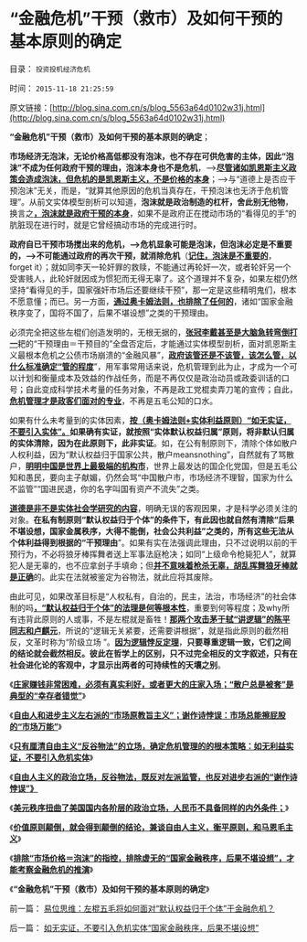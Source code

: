 # “金融危机”干预（救市）及如何干预的基本原则的确定

目录： `投资投机经济危机` 

时间： `2015-11-18 21:25:59` 

原文链接：[http://blog.sina.com.cn/s/blog_5563a64d0102w31j.html](http://blog.sina.com.cn/s/blog_5563a64d0102w31j.html)

**“金融危机”干预（救市）及如何干预的基本原则的确定**；

**市场经济无泡沫，无论价格高低都没有泡沫，也不存在可供危害的主体，因此“泡沫”不成为任何政府干预的理由，泡沫本身也不是危机**，——>[**尽管诸如凯恩斯主义政策会造成泡沫，但危机的是凯恩斯主义，不是价格的本身**](../../../2012/1/10/民间理财资本流动（储蓄资金股市投资实体经济投资）.md)；——>与“道德上是否应干预泡沫”无关，而是，“就算其他原因的危机当真存在，干预泡沫也无济于危机管理”。从前文实体模型剖析可以知道，**泡沫就是政治制造的杠杆，舍此别无他物**，换言之[**，泡沫就是政府干预的本身**](../../../2015/11/17/如无实证，不要引入危机实体“国家金融秩序，后果不堪设想”.md)，如果不是政府正在搅动市场的“看得见的手”的肮脏现在进行时，就是它曾经搞动市场的完成进行时。

**政府自已干预市场搅出来的危机，——>危机显象可能是泡沫，但泡沫必定是不重要的，——>不可能通过政府的再次干预，就消除危机**（[**记住，泡沫是不重要的**](../../../2012/1/10/打压投机是如何制造了大萧条？.md)，forget
it）；就如同李天一轮奸罪的救赎，不能通过再轮奸一次，或者轮奸另一个受害贱人，此轮奸就因成为惯犯而无得无辜了。这个道理并不复杂，如果左棍仍然坚持“看得见的手，国家强奸市场后还要继续干预”，那一定是这些精明鬼们，根本不愿意懂；而已。另一方面，[**通过奥卡姆法则，也排除了任何的**](../../../2015/11/17/如无实证，不要引入危机实体“国家金融秩序，后果不堪设想”.md)，诸如“国家金融秩序变了，国将不国了，后果不堪设想”之类的干预理由。

必须完全把这些左棍们创造发明的，无根无据的，[**张冠李戴甚至是大脑急转弯倒打一**](../../../2011/10/16/阶级斗争中的大脑急转弯，攻击无权的小平民.md)耙的“干预理由＝干预目的”全盘否定后，才能通过实体模型剖析，面对凯恩斯主义最根本危机之公债市场崩溃的“金融风暴”，[**政府该管还是不该管，该怎么管，以什么标准确定“管的程度**](../../../2015/11/16/（实体模型＋价值原则）衡量任何政策的对与错；.md)”，用军事常用话来说，危机管理到此为止，才成为一个可以计划和衡量成本及效益的作战任务，而是不再仅仅是政治动员或政委训话的口号；自此变成科学技术考量的任务对象，不再是政工党棍卖弄刀笔的宣传；自此，[**危机管理才是政客们面对的专业**](../../../2013/12/21/公有制社会无法控制危机管理成本,最根本的腐败不是贪官.md)，不再是五毛公知的口水。

如果有什么未考量到的实体因素，[**按（奥卡姆法则+实体利益原则）“如无实证，不要引入实体”。**](../../../2015/11/17/如无实证，不要引入危机实体“国家金融秩序，后果不堪设想”.md)**如果确有实证，就按照“实体默认权益归属”原则，将非默认归属的实体清除，因为在此原则下，此非实证**。如，在公有制原则下，清除个体如散户人权利益，因为“默认权益归于国家公共，散户meansnothing”，自然就有了骂散户，[**明明中国是世界上最极端的机构市**](../../../2015/8/30/中国是世界上最极端的机构市，全世界成熟市场，都是散户经济.md)，世界上最发达的国企化党国，但是五毛公知和愚民，要向主子献媚，仍然会骂“中国散户市，市场经济不理智，国家为什么不监管”“国进民退，你的名字叫国有资产不流失”之类。

[**道德是非不是实体社会学研究的内容**](../../../2011/1/25/有中国特色的“罗伯特议事规则”和“对事不对人”.md)，明确无误的客观因果，才是科学必须关注的对象。**在私有制原则“默认权益归于个体”的条件下，有此因也就自然有清除“后果不堪设想，国家金属秩序，大得不能倒，社会公共利益”之类的，所有这些无法从个体利益得到根据的“干预理由**”。如果有实在法强调此理由，只不过说明以前的干预行为，不必将狼牙棒挥舞者送上军事法庭枪决；如同“上级命令枪毙犯人”，就算犯人是无辜的，也不应拿刽子手填命；但[**并不意味着枪杀无辜，胡乱挥舞狼牙棒就是正确**](../../../2013/6/24/将行政恶霸送军事法庭！什么是军事法庭？.md)的。此实在法就被鉴定为谷物法，就此应将其废除。

由此可见，如果改革目标是“人权私有，自治的，民主，法治，市场经济”的社会体制的吗[**，“默认权益归于个体”的法理是何等根本性**](../../../2015/3/6/关键性的“人权断言：默认权益归于个体”.md)，重要到何等程度；及why所有违背此原则的人或事，不是左棍就是畜牲！[**那两个攻击茅于轼“讲逻辑”的陈平同志和卢麒元**](http://blog.sina.com.cn/s/blog_4a405fd90102epiy.html)，所说的“逻辑无关紧要，还需要讲根据”，就是指此原则的截然相反，文革时称为“阶级立场
”。[**因为逻辑悖反定理**](../../../2014/10/14/“逻辑悖反和统一定理”的不可质疑的强大威力.md)，**只要尊重逻辑一致，它们之间的结论就会截然相反。彼此在哲学上的区别，只不过完全相反的文字叙述，只有在社会进化论的客观中，才显示出两者的可持续性的天壤之别**。

《[**庄家赚钱非常困难，必须有真实利好，或者更大的庄家入场；“散户总是被套”是典型的“幸存者错觉”**](../../../2015/11/10/“散户总是被套”是典型的“幸存者错觉”；.md)》

《[**自由人和进步主义左右派的“市场原教旨主义”；谢作诗悖误：市场总能擦屁股的“市场万能”**](../../../2015/11/12/自由人和进步左右派的“市场原教旨主义”，及谢作诗悖误；.md)》

《[**只有厘清自由主义“反谷物法”的立场，确定危机管理的的根本策略：如无利益实证，不要引入危机实体**](../../../2015/11/12/自由人主义反谷物法：拒绝监管市场，也拒绝谢作诗悖误；.md)》

《[**自由人主义的政治立场，反谷物法，既反对左派监管，也反对进步右派的“谢作诗悖误”》**](../../../2015/11/13/进步主义的左右派，都持有“默认权益归于公共”的共识.md)

《[**美元秩序扭曲了美国国内各阶层的政治立场，人民币不具备同样的内外条件；**](../../../2015/11/14/美元秩序扭曲了美国国内各阶层的政治立场，美国左派不一定真实.md)》

《[**价值原则颠倒，就会得到颠倒的结论，兼谈自由人主义，衡平原则，和马恩毛主义**](../../../2015/11/16/（实体模型＋价值原则）衡量任何政策的对与错；.md)》

《[**排除“市场价格＝泡沫”的指控，排除虚无的“国家金融秩序，后果不堪设想”，才能考察金融危机的推演**](../../../2015/11/17/如无实证，不要引入危机实体“国家金融秩序，后果不堪设想”.md)》

《**“金融危机”干预（救市）及如何干预的基本原则的确定**》

前一篇： [易位思维：左棍五毛将如何面对“默认权益归于个体”于金融危机？](../../../2015/11/22/易位思维：左棍五毛将如何面对“默认权益归于个体”于金融危机？.md)

后一篇： [如无实证，不要引入危机实体“国家金融秩序，后果不堪设想”](../../../2015/11/17/如无实证，不要引入危机实体“国家金融秩序，后果不堪设想”.md)

